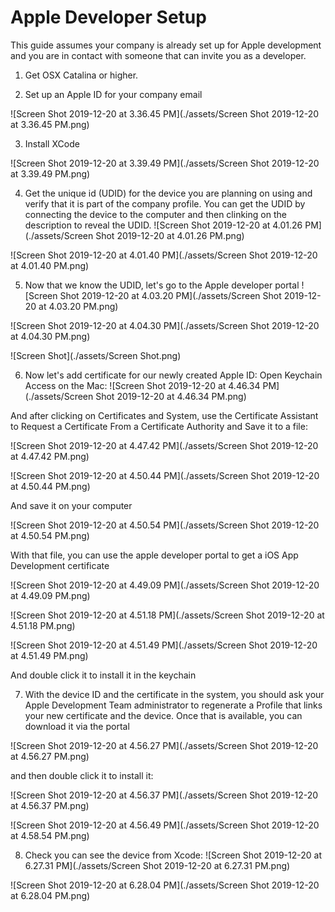 

# Apple Developer Setup

This guide assumes your company is already set up for Apple development and you are in contact with someone that can invite you as a developer.



1. Get OSX Catalina or higher.

2. Set up an Apple ID for your company email

![Screen Shot 2019-12-20 at 3.36.45 PM](./assets/Screen Shot 2019-12-20 at 3.36.45 PM.png)

3. Install XCode

![Screen Shot 2019-12-20 at 3.39.49 PM](./assets/Screen Shot 2019-12-20 at 3.39.49 PM.png)

4. Get the unique id (UDID) for the device you are planning on using and verify that it is part of the company profile. You can get the UDID by connecting the device to the computer and then clinking on the description to reveal the UDID.
   ![Screen Shot 2019-12-20 at 4.01.26 PM](./assets/Screen Shot 2019-12-20 at 4.01.26 PM.png)

 ![Screen Shot 2019-12-20 at 4.01.40 PM](./assets/Screen Shot 2019-12-20 at 4.01.40 PM.png)

5. Now that we know the UDID, let's go to the Apple developer portal
   ![Screen Shot 2019-12-20 at 4.03.20 PM](./assets/Screen Shot 2019-12-20 at 4.03.20 PM.png)

![Screen Shot 2019-12-20 at 4.04.30 PM](./assets/Screen Shot 2019-12-20 at 4.04.30 PM.png)

![Screen Shot](./assets/Screen Shot.png)

6. Now let's add certificate for our newly created Apple ID:
   Open Keychain Access on the Mac:
   ![Screen Shot 2019-12-20 at 4.46.34 PM](./assets/Screen Shot 2019-12-20 at 4.46.34 PM.png)

And after clicking on Certificates and System, use the Certificate Assistant to Request a Certificate From a Certificate Authority and Save it to a file:



![Screen Shot 2019-12-20 at 4.47.42 PM](./assets/Screen Shot 2019-12-20 at 4.47.42 PM.png)

![Screen Shot 2019-12-20 at 4.50.44 PM](./assets/Screen Shot 2019-12-20 at 4.50.44 PM.png)

And save it on your computer

![Screen Shot 2019-12-20 at 4.50.54 PM](./assets/Screen Shot 2019-12-20 at 4.50.54 PM.png)

With that file, you can use the apple developer portal to get a iOS App Development certificate

![Screen Shot 2019-12-20 at 4.49.09 PM](./assets/Screen Shot 2019-12-20 at 4.49.09 PM.png)

![Screen Shot 2019-12-20 at 4.51.18 PM](./assets/Screen Shot 2019-12-20 at 4.51.18 PM.png)

![Screen Shot 2019-12-20 at 4.51.49 PM](./assets/Screen Shot 2019-12-20 at 4.51.49 PM.png)

And double click it to install it in the keychain

7. With the device ID and the certificate in the system, you should ask your Apple Development Team administrator to regenerate a Profile that links your new certificate and the device. Once that is available, you can download it via the portal

![Screen Shot 2019-12-20 at 4.56.27 PM](./assets/Screen Shot 2019-12-20 at 4.56.27 PM.png)

and then double click it to install it:

![Screen Shot 2019-12-20 at 4.56.37 PM](./assets/Screen Shot 2019-12-20 at 4.56.37 PM.png)

![Screen Shot 2019-12-20 at 4.56.49 PM](./assets/Screen Shot 2019-12-20 at 4.58.54 PM.png)

8. Check you can see the device from Xcode:
   ![Screen Shot 2019-12-20 at 6.27.31 PM](./assets/Screen Shot 2019-12-20 at 6.27.31 PM.png)

![Screen Shot 2019-12-20 at 6.28.04 PM](./assets/Screen Shot 2019-12-20 at 6.28.04 PM.png)